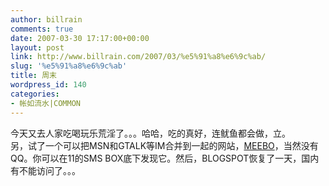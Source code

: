 ```yaml
---
author: billrain
comments: true
date: 2007-03-30 17:17:00+00:00
layout: post
link: http://www.billrain.com/2007/03/%e5%91%a8%e6%9c%ab/
slug: '%e5%91%a8%e6%9c%ab'
title: 周末
wordpress_id: 140
categories:
- 帐如流水|COMMON
---
```


今天又去人家吃喝玩乐荒淫了。。。哈哈，吃的真好，连鱿鱼都会做，立。  
另，试了一个可以把MSN和GTALK等IM合并到一起的网站，[MEEBO](http://wwwl.meebo.com/index-zh-CN.html)，当然没有QQ。你可以在11的SMS BOX底下发现它。然后，BLOGSPOT恢复了一天，国内有不能访问了。。。  

